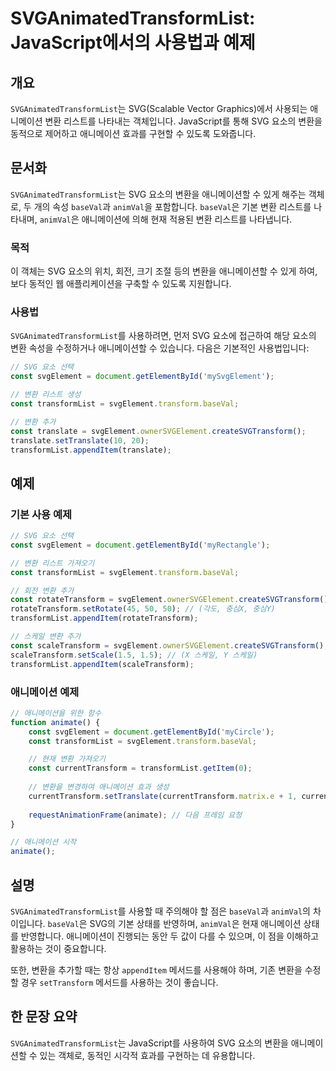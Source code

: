 <!--
Meta Description: # SVGAnimatedTransformList: JavaScript에서의 사용법과 예제 ## 개요 `SVGAnimatedTransformList`는 SVG(Scalable Vector Graphics)에서 사용되는 애니메이션 변환 리스트를 나타내는 객체입니다. Jav...
Meta Keywords: const, svgelement, svg, 변환을, baseval
-->

# SVGAnimatedTransformList: JavaScript에서의 사용법과 예제

## 개요
`SVGAnimatedTransformList`는 SVG(Scalable Vector Graphics)에서 사용되는 애니메이션 변환 리스트를 나타내는 객체입니다. JavaScript를 통해 SVG 요소의 변환을 동적으로 제어하고 애니메이션 효과를 구현할 수 있도록 도와줍니다.

## 문서화
`SVGAnimatedTransformList`는 SVG 요소의 변환을 애니메이션할 수 있게 해주는 객체로, 두 개의 속성 `baseVal`과 `animVal`을 포함합니다. `baseVal`은 기본 변환 리스트를 나타내며, `animVal`은 애니메이션에 의해 현재 적용된 변환 리스트를 나타냅니다.

### 목적
이 객체는 SVG 요소의 위치, 회전, 크기 조절 등의 변환을 애니메이션할 수 있게 하여, 보다 동적인 웹 애플리케이션을 구축할 수 있도록 지원합니다.

### 사용법
`SVGAnimatedTransformList`를 사용하려면, 먼저 SVG 요소에 접근하여 해당 요소의 변환 속성을 수정하거나 애니메이션할 수 있습니다. 다음은 기본적인 사용법입니다:

```javascript
// SVG 요소 선택
const svgElement = document.getElementById('mySvgElement');

// 변환 리스트 생성
const transformList = svgElement.transform.baseVal;

// 변환 추가
const translate = svgElement.ownerSVGElement.createSVGTransform();
translate.setTranslate(10, 20);
transformList.appendItem(translate);
```

## 예제
### 기본 사용 예제
```javascript
// SVG 요소 선택
const svgElement = document.getElementById('myRectangle');

// 변환 리스트 가져오기
const transformList = svgElement.transform.baseVal;

// 회전 변환 추가
const rotateTransform = svgElement.ownerSVGElement.createSVGTransform();
rotateTransform.setRotate(45, 50, 50); // (각도, 중심X, 중심Y)
transformList.appendItem(rotateTransform);

// 스케일 변환 추가
const scaleTransform = svgElement.ownerSVGElement.createSVGTransform();
scaleTransform.setScale(1.5, 1.5); // (X 스케일, Y 스케일)
transformList.appendItem(scaleTransform);
```

### 애니메이션 예제
```javascript
// 애니메이션을 위한 함수
function animate() {
    const svgElement = document.getElementById('myCircle');
    const transformList = svgElement.transform.baseVal;

    // 현재 변환 가져오기
    const currentTransform = transformList.getItem(0);
    
    // 변환을 변경하여 애니메이션 효과 생성
    currentTransform.setTranslate(currentTransform.matrix.e + 1, currentTransform.matrix.f);
    
    requestAnimationFrame(animate); // 다음 프레임 요청
}

// 애니메이션 시작
animate();
```

## 설명
`SVGAnimatedTransformList`를 사용할 때 주의해야 할 점은 `baseVal`과 `animVal`의 차이입니다. `baseVal`은 SVG의 기본 상태를 반영하며, `animVal`은 현재 애니메이션 상태를 반영합니다. 애니메이션이 진행되는 동안 두 값이 다를 수 있으며, 이 점을 이해하고 활용하는 것이 중요합니다.

또한, 변환을 추가할 때는 항상 `appendItem` 메서드를 사용해야 하며, 기존 변환을 수정할 경우 `setTransform` 메서드를 사용하는 것이 좋습니다.

## 한 문장 요약
`SVGAnimatedTransformList`는 JavaScript를 사용하여 SVG 요소의 변환을 애니메이션할 수 있는 객체로, 동적인 시각적 효과를 구현하는 데 유용합니다.